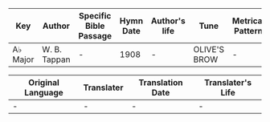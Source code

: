 Key | Author   | Specific Bible Passage     |Hymn Date |Author's life |Tune |Metrical Pattern   |Composer/Source
-- | --------- | ---------------------------|----------|--------------|-----|-------------------|-------------  
A♭ Major |W. B. Tappan |- |1908 |- |OLIVE'S BROW |- |Bradbury

Original Language | Translater | Translation Date   | Translater's Life  
----------------- | --------- | --------------------|-------------     
\- |- |- |-
